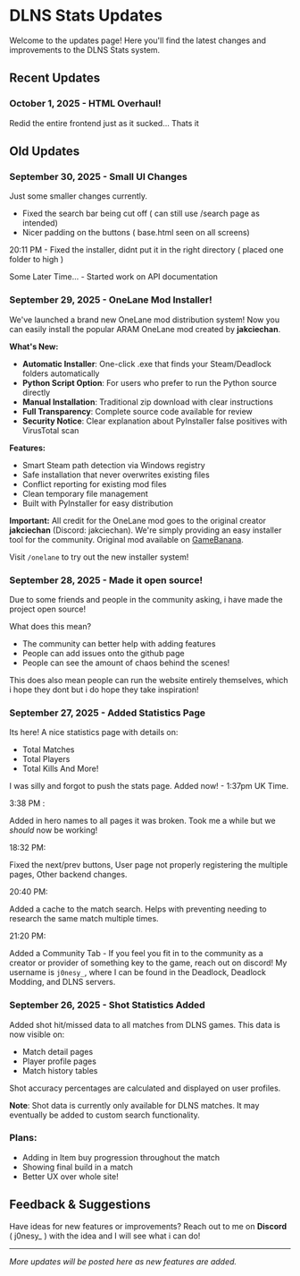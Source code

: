 # DLNS Stats Updates

Welcome to the updates page! Here you'll find the latest changes and improvements to the DLNS Stats system.

## Recent Updates

### October 1, 2025 - HTML Overhaul!

Redid the entire frontend just as it sucked... Thats it

## Old Updates
### September 30, 2025 - Small UI Changes

Just some smaller changes currently. 

- Fixed the search bar being cut off ( can still use /search page as intended)
- Nicer padding on the buttons ( base.html seen on all screens)

20:11 PM - Fixed the installer, didnt put it in the right directory ( placed one folder to high )

Some Later Time... - Started work on API documentation



### September 29, 2025 - OneLane Mod Installer!

We've launched a brand new OneLane mod distribution system! Now you can easily install the popular ARAM OneLane mod created by **jakciechan**.

**What's New:**

- **Automatic Installer**: One-click .exe that finds your Steam/Deadlock folders automatically
- **Python Script Option**: For users who prefer to run the Python source directly  
- **Manual Installation**: Traditional zip download with clear instructions
- **Full Transparency**: Complete source code available for review
- **Security Notice**: Clear explanation about PyInstaller false positives with VirusTotal scan

**Features:**

- Smart Steam path detection via Windows registry
- Safe installation that never overwrites existing files
- Conflict reporting for existing mod files
- Clean temporary file management
- Built with PyInstaller for easy distribution

**Important:** All credit for the OneLane mod goes to the original creator **jakciechan** (Discord: jakciechan). We're simply providing an easy installer tool for the community. Original mod available on [GameBanana](https://gamebanana.com/wips/95034).

Visit `/onelane` to try out the new installer system!

### September 28, 2025 - Made it open source!

Due to some friends and people in the community asking, i have made the project open source!

What does this mean?

- The community can better help with adding features
- People can add issues onto the github page
- People can see the amount of chaos behind the scenes!

This does also mean people can run the website entirely themselves, which i hope they dont but i do hope they take inspiration!

### September 27, 2025 - Added Statistics Page

Its here! A nice statistics page with details on:

- Total Matches
- Total Players
- Total Kills
And More!

I was silly and forgot to push the stats page. Added now! - 1:37pm UK Time.

3:38 PM :

Added in hero names to all pages it was broken. Took me a while but we *should* now be working!

18:32 PM:

Fixed the next/prev buttons, User page not properly registering the multiple pages, Other backend changes.

20:40 PM:

Added a cache to the match search. Helps with preventing needing to research the same match multiple times.

21:20 PM:

Added a Community Tab - If you feel you fit in to the community as a creator or provider of something key to the game, reach out on discord! My username is `j0nesy_`, where I can be found in the Deadlock, Deadlock Modding, and DLNS servers.



### September 26, 2025 - Shot Statistics Added
Added shot hit/missed data to all matches from DLNS games. This data is now visible on:
- Match detail pages
- Player profile pages 
- Match history tables

Shot accuracy percentages are calculated and displayed on user profiles.

**Note**: Shot data is currently only available for DLNS matches. It may eventually be added to custom search functionality.

### Plans:
- Adding in Item buy progression throughout the match
- Showing final build in a match
- Better UX over whole site!


## Feedback & Suggestions

Have ideas for new features or improvements? Reach out to me on **Discord** ( j0nesy_ ) with the idea and I will see what i can do!

---

*More updates will be posted here as new features are added.*